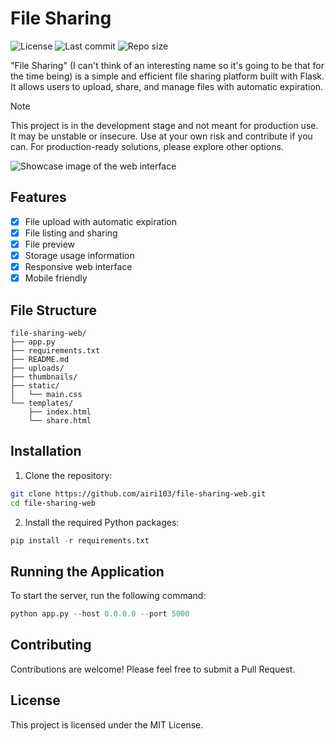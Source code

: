 # File Sharing

![License](https://img.shields.io/github/license/airi103/file-sharing-web?color=c3e7ff&style=flat-square)
![Last commit](https://img.shields.io/github/last-commit/airi103/file-sharing-web?color=c3e7ff&style=flat-square)
![Repo size](https://img.shields.io/github/repo-size/airi103/file-sharing-web?color=c3e7ff&style=flat-square)

"File Sharing" (I can't think of an interesting name so it's going to be that for the time being) is a simple and efficient file sharing platform built with Flask. It allows users to upload, share, and manage files with automatic expiration.

> [!Note]
> This project is in the development stage and not meant for production use. It may be unstable or insecure. Use at your own risk and contribute if you can. For production-ready solutions, please explore other options.

![Showcase image of the web interface](https://github.com/user-attachments/assets/e53993b5-7742-4f4a-bece-8177a0466728)

## Features

- [x] File upload with automatic expiration
- [x] File listing and sharing
- [x] File preview
- [x] Storage usage information
- [x] Responsive web interface
- [x] Mobile friendly

## File Structure

```
file-sharing-web/
├── app.py
├── requirements.txt
├── README.md
├── uploads/
├── thumbnails/
├── static/
│   └── main.css
└── templates/
    ├── index.html
    └── share.html
```

## Installation

1. Clone the repository:
```bash
git clone https://github.com/airi103/file-sharing-web.git
cd file-sharing-web
```

2. Install the required Python packages:
```py
pip install -r requirements.txt
```

## Running the Application
To start the server, run the following command:

```py
python app.py --host 0.0.0.0 --port 5000
```

## Contributing

Contributions are welcome! Please feel free to submit a Pull Request.

## License

This project is licensed under the MIT License.
